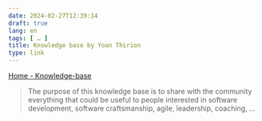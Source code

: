 ```yaml
---
date: 2024-02-27T12:39:14
draft: true
lang: en
tags: [ … ]
title: Knowledge base by Yoan Thirion
type: link
---
```


[Home - Knowledge-base](https://yoan-thirion.gitbook.io/knowledge-base/)

> The purpose of this knowledge base is to share with the community everything that could be useful to people interested in software development, software craftsmanship, agile, leadership, coaching, ...

